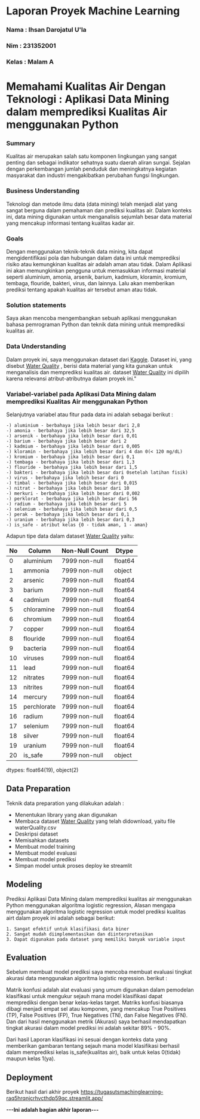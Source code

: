 # Laporan Proyek Machine Learning
### Nama  : **Ihsan Darojatul U'la**
### Nim   : 231352001
### Kelas : Malam A

# Memahami Kualitas Air Dengan Teknologi : Aplikasi Data Mining dalam memprediksi Kualitas Air menggunakan Python
### **Summary**
Kualitas air merupakan salah satu komponen lingkungan yang sangat penting dan sebagai indikator sehatnya suatu daerah aliran sungai. Sejalan dengan perkembangan jumlah penduduk dan meningkatnya kegiatan masyarakat dan industri mengakibatkan perubahan fungsi lingkungan.     

### **Business Understanding**
Teknologi dan metode ilmu data (data mining) telah menjadi alat yang sangat berguna dalam pemahaman dan prediksi kualitas air. Dalam konteks ini, data mining digunakan untuk menganalisis sejumlah besar data material yang mencakup informasi tentang kualitas kadar air.


### **Goals**
Dengan menggunakan teknik-teknik data mining, kita dapat mengidentifikasi pola dan hubungan dalam data ini untuk memprediksi risiko atau kemungkinan kualitas air adalah aman atau tidak. Dalam  Aplikasi ini akan memungkinkan pengguna untuk memasukkan informasi material seperti aluminium, amonia, arsenik, barium, kadmium, kloramin, kromium, tembaga, flouride, bakteri, virus, dan lainnya. Lalu akan memberikan prediksi tentang apakah kualitas air tersebut aman atau tidak.


### **Solution statements**
Saya akan mencoba mengembangkan sebuah aplikasi menggunakan bahasa pemrograman Python dan teknik data mining untuk memprediksi kualitas air.

### **Data Understanding**
Dalam proyek ini, saya menggunakan dataset dari [Kaggle](https://www.kaggle.com). Dataset ini, yang disebut [Water Quality](https://www.kaggle.com/datasets/mssmartypants/water-quality)
, berisi data material yang kita gunakan untuk menganalisis dan memprediksi kualitas air. dataset [Water Quality](https://www.kaggle.com/datasets/mssmartypants/water-quality) ini dipilih karena relevansi atribut-atributnya dalam proyek ini."

###  **Variabel-variabel pada Aplikasi Data Mining dalam memprediksi Kualitas Air menggunakan Python** 
Selanjutnya variabel atau fitur pada data ini adalah sebagai berikut :  

    -) aluminium - berbahaya jika lebih besar dari 2,8
    -) amonia - berbahaya jika lebih besar dari 32,5
    -) arsenik - berbahaya jika lebih besar dari 0,01
    -) barium - berbahaya jika lebih besar dari 2
    -) kadmium - berbahaya jika lebih besar dari 0,005
    -) kloramin - berbahaya jika lebih besar dari 4 dan 0(< 120 mg/dL)
    -) kromium - berbahaya jika lebih besar dari 0,1
    -) tembaga - berbahaya jika lebih besar dari 1,3
    -) flouride - berbahaya jika lebih besar dari 1,5
    -) bakteri - berbahaya jika lebih besar dari 0setelah latihan fisik)
    -) virus - berbahaya jika lebih besar dari 0
    -) timbal - berbahaya jika lebih besar dari 0,015
    -) nitrat - berbahaya jika lebih besar dari 10
    -) merkuri - berbahaya jika lebih besar dari 0,002
    -) perklorat - berbahaya jika lebih besar dari 56
    -) radium - berbahaya jika lebih besar dari 5
    -) selenium - berbahaya jika lebih besar dari 0,5
    -) perak - berbahaya jika lebih besar dari 0,1
    -) uranium - berbahaya jika lebih besar dari 0,3
    -) is_safe - atribut kelas {0 - tidak aman, 1 - aman}

Adapun tipe data dalam dataset [Water Quality](https://www.kaggle.com/datasets/mssmartypants/water-quality) yaitu:

 No|  Column    |  Non-Null Count | Dtype  |
---|------------|-----------------|--------| 
 0 | aluminium  | 7999 non-null   | float64|
 1 | ammonia    | 7999 non-null   | object |
 2 | arsenic    | 7999 non-null   | float64|
 3 | barium     | 7999 non-null   | float64|
 4 | cadmium    | 7999 non-null   | float64|
 5 | chloramine | 7999 non-null   | float64|
 6 | chromium   | 7999 non-null   | float64|
 7 | copper     | 7999 non-null   | float64|
 8 | flouride   | 7999 non-null   | float64|
 9 | bacteria   | 7999 non-null   | float64|
 10| viruses    | 7999 non-null   | float64|
 11| lead       | 7999 non-null   | float64|
 12| nitrates   | 7999 non-null   | float64|
 13| nitrites   | 7999 non-null   | float64|
 14| mercury    | 7999 non-null   | float64|
 15| perchlorate| 7999 non-null   | float64|
 16| radium     | 7999 non-null   | float64|
 17| selenium   | 7999 non-null   | float64|
 18| silver     | 7999 non-null   | float64|
 19| uranium    | 7999 non-null   | float64|
 20| is_safe    | 7999 non-null   | object |
dtypes: float64(19), object(2)

## Data Preparation
Teknik data preparation yang dilakukan adalah :
- Menentukan library yang akan digunakan
- Membaca dataset [Water Quality](https://www.kaggle.com/datasets/mssmartypants/water-quality) yang telah didownload, yaitu file waterQuality.csv  
- Deskripsi dataset
- Memisahkan datasets
- Membuat model training
- Membuat model evaluasi
- Membuat model prediksi
- Simpan model untuk proses deploy ke streamlit


## Modeling
Prediksi Aplikasi Data Mining dalam memprediksi kualitas air menggunakan Python menggunakan algoritma logistic regression, Alasan mengapa menggunakan algoritma logistic regression untuk model prediksi kualitas airt dalam proyek ini adalah sebagai berikut:

    1. Sangat efektif untuk klasifikasi data biner
    2. Sangat mudah diimplementasikan dan diinterpretasikan
    3. Dapat digunakan pada dataset yang memiliki banyak variable input

## Evaluation
Sebelum membuat model prediksi saya mencoba membuat evaluasi tingkat akurasi data menggunakan algoritma logistic regression. berikut :

Matrik konfusi adalah alat evaluasi yang umum digunakan dalam pemodelan klasifikasi untuk mengukur sejauh mana model klasifikasi dapat memprediksi dengan benar kelas-kelas target. Matriks konfusi biasanya dibagi menjadi empat sel atau komponen, yang mencakup True Positives (TP), False Positives (FP), True Negatives (TN), dan False Negatives (FN). Dan dari hasil menggunakan metrik (Akurasi) saya berhasil mendapatkan tingkat akurasi dalam model prediksi ini adalah sekitar 89% - 90%.

Dari hasil Laporan klasifikasi ini sesuai dengan konteks data yang memberikan gambaran tentang sejauh mana model klasifikasi berhasil dalam memprediksi kelas is_safe(kualitas air), baik untuk kelas 0(tidak) maupun kelas 1(ya). 


## Deployment
Berikut hasil dari akhir proyek https://tugasutsmachinglearning-raq5hrqnjcrhvcthdp59qc.streamlit.app/

**---Ini adalah bagian akhir laporan---**
